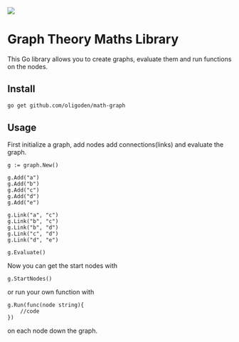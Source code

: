![](https://github.com/oligoden/math-graph/workflows/Build/badge.svg)

# Graph Theory Maths Library

This Go library allows you to create graphs, evaluate them and
run functions on the nodes.

## Install

```bash
go get github.com/oligoden/math-graph
```

## Usage

First initialize a graph, add nodes add connections(links) and evaluate the graph.

```golang
g := graph.New()

g.Add("a")
g.Add("b")
g.Add("c")
g.Add("d")
g.Add("e")

g.Link("a", "c")
g.Link("b", "c")
g.Link("b", "d")
g.Link("c", "d")
g.Link("d", "e")

g.Evaluate()
```

Now you can get the start nodes with

```golang
g.StartNodes()
```

or run your own function with
```golang
g.Run(func(node string){
    //code
})
```

on each node down the graph.